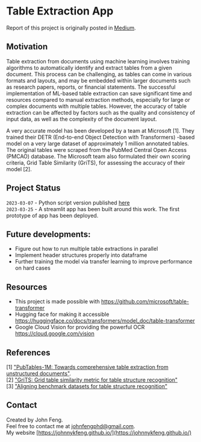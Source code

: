# Table Extraction App
Report of this project is originally posted in 
[Medium](https://johnfengphd.medium.com/table-extraction-with-pre-trained-ml-model-f638dfd4bdb7). <!-- If you have the project hosted somewhere, include the link here. -->

<!-- ![Example screenshot](header_te.png) -->

## Motivation

Table extraction from documents using machine learning involves training algorithms to automatically identify and extract tables from a given document. This process can be challenging, as tables can come in various formats and layouts, and may be embedded within larger documents such as research papers, reports, or financial statements. The successful implementation of ML-based table extraction can save significant time and resources compared to manual extraction methods, especially for large or complex documents with multiple tables. However, the accuracy of table extraction can be affected by factors such as the quality and consistency of input data, as well as the complexity of the document layout.

A very accurate model has been developed by a team at Microsoft [1]. They trained their DETR (End-to-end Object Detection with Transformers) -based model on a very large dataset of approximately 1 million annotated tables. The original tables were scraped from the PubMed Central Open Access (PMCAO) database. The Microsoft team also formulated their own scoring criteria, Grid Table Similarity (GriTS), for assessing the accuracy of their model [2].

<!-- ## Technologies Used
- Tech 1 - version 1.0
- Tech 2 - version 2.0
- Tech 3 - version 3.0


## Features
List the ready features here:
- Awesome feature 1
- Awesome feature 2
- Awesome feature 3 -->


<!-- If you have screenshots you'd like to share, include them here. -->


## Project Status
`2023-03-07` - Python script version published [here](https://github.com/johnnykfeng/sigtica-table-extraction) <br>
`2023-03-25` - A streamlit app has been built around this work. The first prototype of app has been deployed.

## Future developments:
- Figure out how to run multiple table extractions in parallel
- Implement header structures properly into dataframe
- Further training the model via transfer learning to improve performance on hard cases

## Resources
- This project is made possible with https://github.com/microsoft/table-transformer
- Hugging face for making it accessible https://huggingface.co/docs/transformers/model_doc/table-transformer
- Google Cloud Vision for providing the powerful OCR https://cloud.google.com/vision

## References
[1] ["PubTables-1M: Towards comprehensive table extraction from unstructured documents"](https://openaccess.thecvf.com/content/CVPR2022/html/Smock_PubTables-1M_Towards_Comprehensive_Table_Extraction_From_Unstructured_Documents_CVPR_2022_paper.html). <br>
[2] ["GriTS: Grid table similarity metric for table structure recognition"](https://arxiv.org/abs/2203.12555) <br>
[3] ["Aligning benchmark datasets for table structure recognition"](https://arxiv.org/abs/2303.00716)

## Contact
Created by John Feng. <br>
Feel free to contact me at johnfengphd@gmail.com. <br>
My website [https://johnnykfeng.github.io/](https://johnnykfeng.github.io/)


<!-- Optional -->
<!-- ## License -->
<!-- This project is open source and available under the [... License](). -->

<!-- You don't have to include all sections - just the one's relevant to your project -->